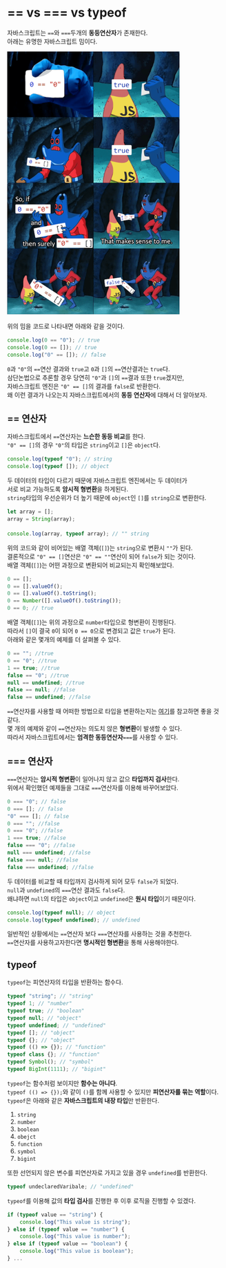 # == vs === vs typeof

자바스크립트는 `==`와 `===`두개의 **동등연산자**가 존재한다.<br/>
아래는 유명한 자바스크립트 밈이다.<br/>

<img src="./images/1.png" width="400"/>

위의 밈을 코드로 나타내면 아래와 같을 것이다.<br/>

```javascript
console.log(0 == "0"); // true
console.log(0 == []); // true
console.log("0" == []); // false
```

`0`과 `"0"`의 `==`연산 결과와 `true`고 `0`과 `[]`의 `==`연산결과는 `true`다.<br/>
삼단논법으로 추론할 경우 당연히 `"0"`과 `[]`의 `==`결과 또한 `true`겠지만,<br/>
자바스크립트 엔진은 `"0" == []`의 결과를 `false`로 반환한다.<br/>
왜 이런 결과가 나오는지 자바스크립트에서의 **동등 연산자**에 대해서 더 알아보자.<br/>

## == 연산자

자바스크립트에서 `==`연산자는 **느슨한 동등 비교**를 한다.<br/>
`"0" == []`의 경우 `"0"`의 타입은 `string`이고 `[]`은 `object`다.<br/>

```javascript
console.log(typeof "0"); // string
console.log(typeof []); // object
```

두 데이터의 타입이 다르기 때문에 자바스크립트 엔진에서는 두 데이터가<br/>
서로 비교 가능하도록 **암시적 형변환**을 하게된다.<br/>
`string`타입의 우선순위가 더 높기 때문에 `object`인 `[]`를 `string`으로 변환한다.<br/>

```javascript
let array = [];
array = String(array);

console.log(array, typeof array); // "" string
```

위의 코드와 같이 비어있는 배열 객체(`[]`)는 `string`으로 변환시 `""`가 된다.<br/>
결론적으로 `"0" == []`연산은 `"0" == ""`연산이 되어 `false`가 되는 것이다.<br/>
배열 객체(`[]`)는 어떤 과정으로 변환되어 비교되는지 확인해보았다.<br/>

```javascript
0 == [];
0 == [].valueOf();
0 == [].valueOf().toString();
0 == Number([].valueOf().toString());
0 == 0; // true
```

배열 객체(`[]`)는 위의 과정으로 `number`타입으로 형변환이 진행된다.<br/>
따라서 `[]`이 결국 `0`이 되어 `0 == 0`으로 변경되고 값은 `true`가 된다.<br/>
아래와 같은 몇개의 예제를 더 살펴볼 수 있다.<br/>

```javascript
0 == ""; //true
0 == "0"; //true
1 == true; //true
false == "0"; //true
null == undefined; //true
false == null; //false
false == undefined; //false
```

`==`연산자를 사용할 때 어떠한 방법으로 타입을 변환하는지는 [여기](https://corock.tistory.com/460?category=727443)를 참고하면 좋을 것 같다.<br/>
몇 개의 예제와 같이 `==`연산자는 의도치 않은 **형변환**이 발생할 수 있다.<br/>
따라서 자바스크립트에서는 **엄격한 동등연산자**`===`를 사용할 수 있다.<br/>

## === 연산자

`===`연산자는 **암시적 형변환**이 일어나지 않고 값으 **타입까지 검사**한다.<br/>
위에서 확인했던 예제들을 그대로 `===`연산자를 이용해 바꾸어보았다.<br/>

```javascript
0 === "0"; // false
0 === []; // false
"0" === []; // false
0 === ""; //false
0 === "0"; //false
1 === true; //false
false === "0"; //false
null === undefined; //false
false === null; //false
false === undefined; //false
```

두 데이터를 비교할 때 타입까지 검사하게 되어 모두 `false`가 되었다.<br/>
`null`과 `undefined`의 `===`연산 결과도 `false`다.<br/>
왜냐하면 `null`의 타입은 `object`이고 `undefined`은 **원시 타입**이기 때문이다.<br/>

```javascript
console.log(typeof null); // object
console.log(typeof undefined); // undefined
```

일반적인 상황에서는 `==`연산자 보다 `===`연산자를 사용하는 것을 추천한다.<br/>
`==`연산자를 사용하고자한다면 **명시적인 형변환**을 통해 사용해야한다.<br/>

## typeof

`typeof`는 피연산자의 타입을 반환하는 함수다.<br/>

```javascript
typeof "string"; // "string"
typeof 1; // "number"
typeof true; // "boolean"
typeof null; // "object"
typeof undefined; // "undefined"
typeof []; // "object"
typeof {}; // "object"
typeof (() => {}); // "function"
typeof class {}; // "function"
typeof Symbol(); // "symbol"
typeof BigInt(1111); // "bigint"
```

`typeof`는 함수처럼 보이지만 **함수는 아니다**.<br/>
`typeof (() => {});`와 같이 `()`를 함께 사용할 수 있지만 **피연산자를 묶는 역할**이다.<br/>
`typeof`은 아래와 같은 **자바스크립트의 내장 타입**만 반환한다.<br/>

1. `string`
2. `number`
3. `boolean`
4. `obejct`
5. `function`
6. `symbol`
7. `bigint`

또한 선언되지 않은 변수를 피연산자로 가지고 있을 경우 `undefined`를 반환한다.<br/>

```javascript
typeof undeclaredVaribale; // "undefined"
```

`typeof`를 이용해 값의 **타입 검사**를 진행한 후 이후 로직을 진행할 수 있겠다.<br/>

```javascript
if (typeof value == "string") {
    console.log("This value is string");
} else if (typeof value == "number") {
    console.log("This value is number");
} else if (typeof value == "boolean") {
    console.log("This value is boolean");
} ...
```
